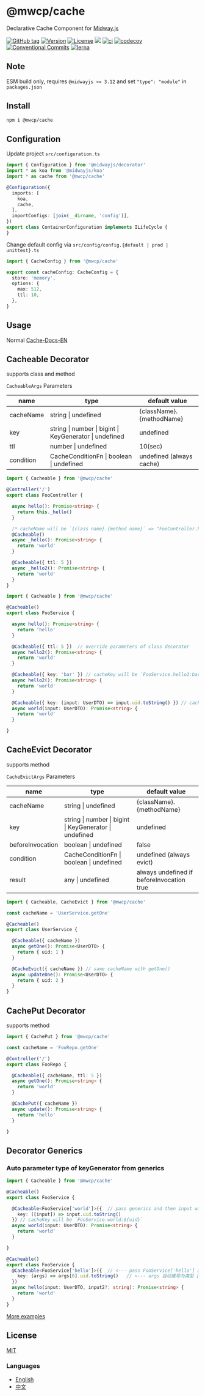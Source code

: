 # @mwcp/cache

Declarative Cache Component for [Midway.js]

[![GitHub tag](https://img.shields.io/github/tag/waitingsong/midway-components)]()
[![Version](https://img.shields.io/npm/v/@mwcp/cache.svg)](https://www.npmjs.com/package/midway-components)
[![License](https://img.shields.io/badge/license-MIT-blue.svg)](https://opensource.org/licenses/MIT)
[![](https://img.shields.io/badge/lang-TypeScript-blue.svg)]()
[![ci](https://github.com/waitingsong/midway-components/workflows/ci/badge.svg)](https://github.com/waitingsong/midway-components/actions?query=workflow%3A%22ci%22)
[![codecov](https://codecov.io/gh/waitingsong/midway-components/branch/main/graph/badge.svg?token=lbfTIGwu6t)](https://codecov.io/gh/waitingsong/midway-components)
[![Conventional Commits](https://img.shields.io/badge/Conventional%20Commits-1.0.0-yellow.svg)](https://conventionalcommits.org)
[![lerna](https://img.shields.io/badge/maintained%20with-lerna-cc00ff.svg)](https://lernajs.io/)


## Note

ESM build only, requires `@midwayjs >= 3.12` and set `"type": "module"` in `packages.json`

## Install

```sh
npm i @mwcp/cache
```

## Configuration

Update project `src/configuration.ts`
```ts
import { Configuration } from '@midwayjs/decorator'
import * as koa from '@midwayjs/koa'
import * as cache from '@mwcp/cache'

@Configuration({
  imports: [
    koa,
    cache,
  ],
  importConfigs: [join(__dirname, 'config')],
})
export class ContainerConfiguration implements ILifeCycle {
}
```

Change default config via  `src/config/config.{default | prod | unittest}.ts`
```ts
import { CacheConfig } from '@mwcp/cache'

export const cacheConfig: CacheConfig = {
  store: 'memory',
  options: {
    max: 512,
    ttl: 10,
  },
}
```

## Usage

Normal [Cache-Docs-EN]

## Cacheable Decorator

supports class and method

`CacheableArgs` Parameters

| name      | type                                                    | default value            |
| --------- | ------------------------------------------------------- | ------------------------ |
| cacheName | string \| undefined                                     | {className}.{methodName} |
| key       | string \| number \| bigint \| KeyGenerator \| undefined | undefined                |
| ttl       | number \| undefined                                     | 10(sec)                  |
| condition | CacheConditionFn \| boolean \| undefined                | undefined (always cache) |

```ts
import { Cacheable } from '@mwcp/cache'

@Controller('/')
export class FooController {

  async hello(): Promise<string> {
    return this._hello()
  }

  /* cacheName will be `{class name}.{method name}` => "FooController.hello" */
  @Cacheable()
  async _hello(): Promise<string> {
    return 'world'
  }

  @Cacheable({ ttl: 5 })
  async _hello2(): Promise<string> {
    return 'world'
  }
}
```

```ts
import { Cacheable } from '@mwcp/cache'

@Cacheable() 
export class FooService {

  async hello(): Promise<string> {
    return 'hello'
  }

  @Cacheable({ ttl: 5 })  // override parameters of class decorator
  async hello2(): Promise<string> {
    return 'world'
  }

  @Cacheable({ key: 'bar' }) // cacheKey will be `FooService.hello2:bar`
  async hello2(): Promise<string> {
    return 'world'
  }

  @Cacheable({ key: (input: UserDTO) => input.uid.toString() }) // cacheKey will be `FooService.world:${uid}`
  async world(input: UserDTO): Promise<string> {
    return 'world'
  }

}
```

## CacheEvict Decorator

supports method

`CacheEvictArgs` Parameters

| name             | type                                                    | default value                             |
| ---------------- | ------------------------------------------------------- | ----------------------------------------- |
| cacheName        | string \| undefined                                     | {className}.{methodName}                  |
| key              | string \| number \| bigint \| KeyGenerator \| undefined | undefined                                 |
| beforeInvocation | boolean \| undefined                                    | false                                     |
| condition        | CacheConditionFn \| boolean \| undefined                | undefined (always evict)                  |
| result           | any \| undefined                                        | always undefined if beforeInvocation true |

```ts
import { Cacheable, CacheEvict } from '@mwcp/cache'

const cacheName = 'UserService.getOne' 

@Cacheable() 
export class UserService {

  @Cacheable({ cacheName })
  async getOne(): Promise<UserDTO> {
    return { uid: 1 }
  }

  @CacheEvict({ cacheName }) // same cacheName with getOne()
  async updateOne(): Promise<UserDTO> {
    return { uid: 2 }
  }
}
```

## CachePut Decorator

supports method

```ts
import { CachePut } from '@mwcp/cache'

const cacheName = 'FooRepo.getOne'

@Controller('/')
export class FooRepo {

  @Cacheable({ cacheName, ttl: 5 })
  async getOne(): Promise<string> {
    return 'world'
  }

  @CachePut({ cacheName })
  async update(): Promise<string> {
    return 'hello'
  }

}
```

## Decorator Generics
### Auto parameter type of keyGenerator from generics

```ts
import { Cacheable } from '@mwcp/cache'

@Cacheable() 
export class FooService {

  @Cacheable<FooService['world']>({  // pass generics and then input will get the type automatically
    key: ([input]) => input.uid.toString()
  }) // cacheKey will be `FooService.world:${uid}`
  async world(input: UserDTO): Promise<string> {
    return 'world'
  }

}
```

```ts
@Cacheable() 
export class FooService {
  @Cacheable<FooService['hello']>({  // <--- pass FooService['hello'] as method type
    key: (args) => args[0].uid.toString()   // <--- args 自动推导为类型 [UserDTO, string | undefined]
  }) 
  async hello(input: UserDTO, input2?: string): Promise<string> {
    return 'world'
  }
}
```


[More examples]


## License
[MIT](LICENSE)


### Languages
- [English](./README.md)
- [中文](./README.zh-CN.md)

<br>

[Midway.js]: https://midwayjs.org/
[Cache-Docs]: https://midwayjs.org/en/docs/extensions/cache
[Cache-Docs-EN]: https://midwayjs.org/en/docs/extensions/cache
[KeyGenerator]: https://github.com/waitingsong/midway-components/blob/main/packages/cache/src/lib/types.ts#L43
[More examples]: https://github.com/waitingsong/midway-components/tree/main/packages/cache/test/fixtures/base-app/src

